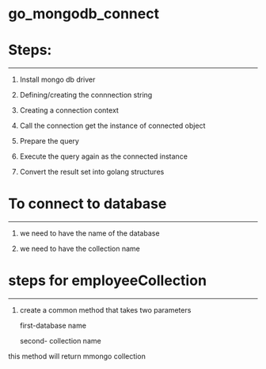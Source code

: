 # go_mongodb_connect

# Steps:
************

1. Install mongo db driver

2. Defining/creating the connnection string

3. Creating a connection context

4. Call the connection get the instance of connected object

5. Prepare the query 

6. Execute the query again as the connected instance

7. Convert the result set into golang structures


# To connect to database
***********************
1. we need to have the name of the database 

2. we need to have the collection name

# steps for employeeCollection 
**********************************
1. create a common method that takes two parameters 

    first-database name

    second- collection name

  this method will return mmongo collection
